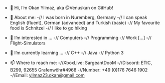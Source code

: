 - 👋 Hi, I’m Okan Yilmaz, aka @Venuskan on GitHub!

- 👦 About me:
-// I was born in Nuremberg, Germany
-// I can speak English (fluent), German (advanced) and Turkish (basic) 
-// My favourite food is Schnitzel
-// I like to go hiking

- 👀 I’m interested in ...
-// Computers
-// Programming
-// Work [...]
-// Flight-Simulators

- 🌱 I’m currently learning ...
-// C++
-// Java
-// Python 3

- 📫 Where to reach me:
-//XboxLive: SargeantDooM
-//Discord: ETIC, B299, 92655 Grafenwöhr#4968
-//Number: +49 (0)176 7646 1902
-//Email: yilmaz23.okan@gmail.com


